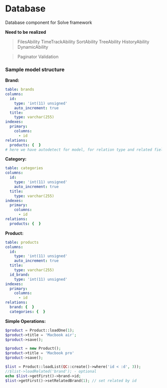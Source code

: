 Database
========

Database component for Solve framework

**Need to be realized**
> FilesAbility
> TimeTrackAbility
> SortAbility
> TreeAbility
> HistoryAbility
> DynamicAbility

> Paginator
> Validation

### Sample model structure
**Brand:**
```yaml
table: brands
columns:
  id:
    type: 'int(11) unsigned'
    auto_increment: true
  title:
    type: varchar(255)
indexes:
  primary:
    columns:
      - id
relations:
  products: {  }
# here we have autodetect for model, for relation type and related field names
```
**Category:**
```yaml
table: categories
columns:
  id:
    type: 'int(11) unsigned'
    auto_increment: true
  title:
    type: varchar(255)
indexes:
  primary:
    columns:
      - id
relations:
  products: {  }
```

**Product:**
```yaml
table: products
columns:
  id:
    type: 'int(11) unsigned'
    auto_increment: true
  title:
    type: varchar(255)
  id_brand:
    type: 'int(11) unsigned'
indexes:
  primary:
    columns:
      - id
relations:
  brand: {  }
  categories: {  }
```

**Simple Operations:**
```php
$product = Product::loadOne(1);
$product->title = 'Macbook air';
$product->save();

$product = new Product();
$product->title = 'Macbook pro'
$product->save();

$list = Product::loadList(QC::create()->where('id < :d', 3));
//$list->loadRelated('brand'); - optional
echo $list->getFirst()->brand->id;
$list->getFirst()->setRelatedBrand(1); // set related by id

```